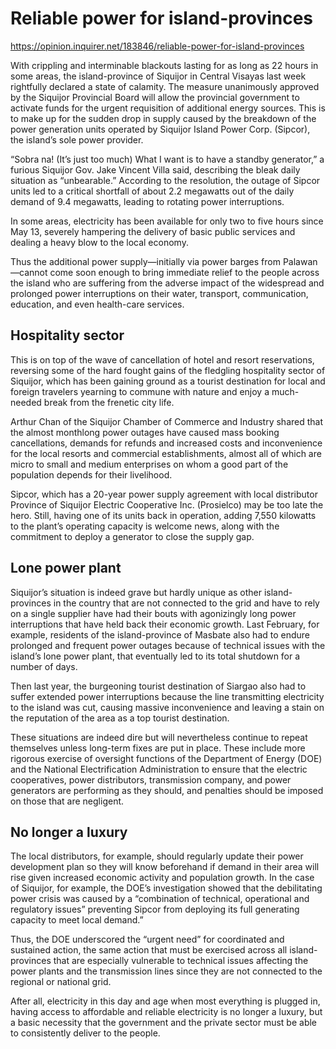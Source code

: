 # Reliable power for island-provinces

https://opinion.inquirer.net/183846/reliable-power-for-island-provinces









With crippling and interminable blackouts lasting for as long as 22 hours in some areas, the island-province of Siquijor in Central Visayas last week rightfully declared a state of calamity. The measure unanimously approved by the Siquijor Provincial Board will allow the provincial government to activate funds for the urgent requisition of additional energy sources. This is to make up for the sudden drop in supply caused by the breakdown of the power generation units operated by Siquijor Island Power Corp. (Sipcor), the island’s sole power provider.

“Sobra na! (It’s just too much) What I want is to have a standby generator,” a furious Siquijor Gov. Jake Vincent Villa said, describing the bleak daily situation as “unbearable.” According to the resolution, the outage of Sipcor units led to a critical shortfall of about 2.2 megawatts out of the daily demand of 9.4 megawatts, leading to rotating power interruptions.

In some areas, electricity has been available for only two to five hours since May 13, severely hampering the delivery of basic public services and dealing a heavy blow to the local economy.

Thus the additional power supply—initially via power barges from Palawan—cannot come soon enough to bring immediate relief to the people across the island who are suffering from the adverse impact of the widespread and prolonged power interruptions on their water, transport, communication, education, and even health-care services.



##  Hospitality sector



This is on top of the wave of cancellation of hotel and resort reservations, reversing some of the hard fought gains of the fledgling hospitality sector of Siquijor, which has been gaining ground as a tourist destination for local and foreign travelers yearning to commune with nature and enjoy a much-needed break from the frenetic city life.

Arthur Chan of the Siquijor Chamber of Commerce and Industry shared that the almost monthlong power outages have caused mass booking cancellations, demands for refunds and increased costs and inconvenience for the local resorts and commercial establishments, almost all of which are micro to small and medium enterprises on whom a good part of the population depends for their livelihood.

Sipcor, which has a 20-year power supply agreement with local distributor Province of Siquijor Electric Cooperative Inc. (Prosielco) may be too late the hero. Still, having one of its units back in operation, adding 7,550 kilowatts to the plant’s operating capacity is welcome news, along with the commitment to deploy a generator to close the supply gap.



##  Lone power plant



Siquijor’s situation is indeed grave but hardly unique as other island-provinces in the country that are not connected to the grid and have to rely on a single supplier have had their bouts with agonizingly long power interruptions that have held back their economic growth. Last February, for example, residents of the island-province of Masbate also had to endure prolonged and frequent power outages because of technical issues with the island’s lone power plant, that eventually led to its total shutdown for a number of days.

Then last year, the burgeoning tourist destination of Siargao also had to suffer extended power interruptions because the line transmitting electricity to the island was cut, causing massive inconvenience and leaving a stain on the reputation of the area as a top tourist destination.

These situations are indeed dire but will nevertheless continue to repeat themselves unless long-term fixes are put in place. These include more rigorous exercise of oversight functions of the Department of Energy (DOE) and the National Electrification Administration to ensure that the electric cooperatives, power distributors, transmission company, and power generators are performing as they should, and penalties should be imposed on those that are negligent.



##  No longer a luxury



The local distributors, for example, should regularly update their power development plan so they will know beforehand if demand in their area will rise given increased economic activity and population growth. In the case of Siquijor, for example, the DOE’s investigation showed that the debilitating power crisis was caused by a “combination of technical, operational and regulatory issues” preventing Sipcor from deploying its full generating capacity to meet local demand.”

Thus, the DOE underscored the “urgent need” for coordinated and sustained action, the same action that must be exercised across all island-provinces that are especially vulnerable to technical issues affecting the power plants and the transmission lines since they are not connected to the regional or national grid.

After all, electricity in this day and age when most everything is plugged in, having access to affordable and reliable electricity is no longer a luxury, but a basic necessity that the government and the private sector must be able to consistently deliver to the people.